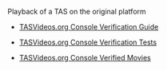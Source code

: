 Playback of a TAS on the original platform

- [TASVideos.org Console Verification Guide](https://tasvideos.org/ConsoleVerificationGuide)

- [TASVideos.org Console Verification Tests](https://tasvideos.org/ConsoleVerificationTests)

- [TASVideos.org Console Verified Movies](https://tasvideos.org/ConsoleVerifiedMovies)
